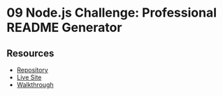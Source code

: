 # 09 Node.js Challenge: Professional README Generator

## Resources

- [Repository](https://github.com/alicessilva22/ReadME-Generate)
- [Live Site](https://alicessilva22.github.io/Calendar-Module05/)
- [Walkthrough](https://youtu.be/eafuJfH9RAE)
